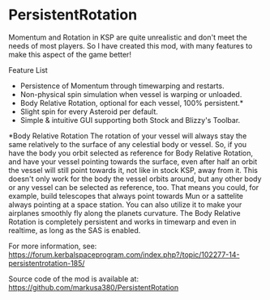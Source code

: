 # PersistentRotation

Momentum and Rotation in KSP are quite unrealistic and don't meet the needs of most players.
So I have created this mod, with many features to make this aspect of the game better!

Feature List
- Persistence of Momentum through timewarping and restarts.
- Non-physical spin simulation when vessel is warping or unloaded.
- Body Relative Rotation, optional for each vessel, 100% persistent.*
- Slight spin for every Asteroid per default.
- Simple & intuitive GUI supporting both Stock and Blizzy's Toolbar.

*Body Relative Rotation
The rotation of your vessel will always stay the same relatively to the surface of any celestial body or vessel.
So, if you have the body you orbit selected as reference for Body Relative Rotation, and have your vessel pointing towards the surface, even after half an orbit the vessel will still point towards it, not like in stock KSP, away from it. This doesn't only work for the body the vessel orbits around, but any other body or any vessel can be selected as reference, too. That means you could, for example, build telescopes that always point towards Mun or a sattelite always pointing at a space station. You can also utilize it to make your airplanes smoothly fly along the planets curvature. The Body Relative Rotation is completely persistent and works in timewarp and even in realtime, as long as the SAS is enabled.

For more information, see:
https://forum.kerbalspaceprogram.com/index.php?/topic/102277-14-persistentrotation-185/

Source code of the mod is available at:
https://github.com/markusa380/PersistentRotation

